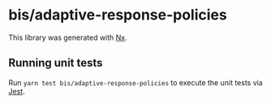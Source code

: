# bis/adaptive-response-policies

This library was generated with [Nx](https://nx.dev).

## Running unit tests

Run `yarn test bis/adaptive-response-policies` to execute the unit tests via [Jest](https://jestjs.io).
